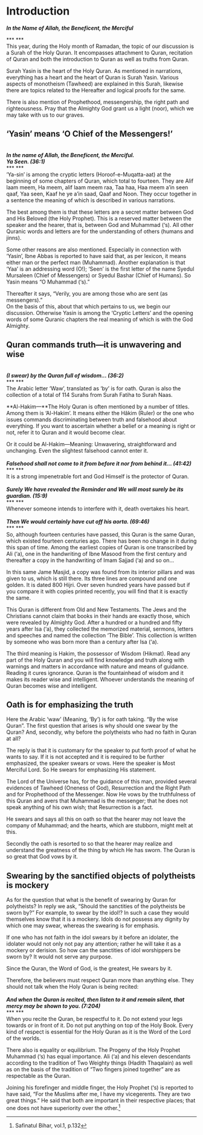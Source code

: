 Introduction
============

***In the Name of Allah, the Beneficent, the Merciful***

*** ***  
 This year, during the Holy month of Ramadan, the topic of our
discussion is a Surah of the Holy Quran. It encompasses attachment to
Quran, recitation of Quran and both the introduction to Quran as well as
truths from Quran.

Surah Yasin is the heart of the Holy Quran. As mentioned in narrations,
everything has a heart and the heart of Quran is Surah Yasin. Various
aspects of monotheism (Tawheed) are explained in this Surah, likewise
there are topics related to the Hereafter and logical proofs for the
same.

There is also mention of Prophethood, messengership, the right path and
righteousness. Pray that the Almighty God grant us a light (noor), which
we may take with us to our graves.

‘Yasin’ means ‘O Chief of the Messengers!’
------------------------------------------

   
***In the name of Allah, the Beneficent, the Merciful.***  
***Ya Seen. (36:1)***  
*** ***  
 ‘Ya-sin’ is among the cryptic letters (Horoof-e-Muqatta-aat) at the
beginning of some chapters of Quran, which total to fourteen. They are
Alif laam meem, Ha meem, alif laam meem raa, Taa haa, Haa meem a’in seen
qaaf, Yaa seen, Kaaf he ye a’in saad, Qaaf and Noon. They occur together
in a sentence the meaning of which is described in various narrations.

The best among them is that these letters are a secret matter between
God and His Beloved (the Holy Prophet). This is a reserved matter
between the speaker and the hearer, that is, between God and Muhammad
(‘s). All other Quranic words and letters are for the understanding of
others (humans and jinns).

Some other reasons are also mentioned. Especially in connection with
‘Yasin’, Ibne Abbas is reported to have said that, as per lexicon, it
means either man or the perfect man (Muhammad). Another explanation is
that ‘Yaa’ is an addressing word (O!); ‘Seen’ is the first letter of the
name Syedul Mursaleen (Chief of Messengers) or Syedul Bashar (Chief of
Humans). So Yasin means “O Muhammad (‘s).”

Thereafter it says, “Verily, you are among those who are sent (as
messengers).”  
 On the basis of this, about that which pertains to us, we begin our
discussion. Otherwise Yasin is among the ‘Cryptic Letters’ and the
opening words of some Quranic chapters the real meaning of which is with
the God Almighty.

Quran commands truth—it is unwavering and wise
----------------------------------------------

   
***(I swear) by the Quran full of wisdom... (36:2)***  
*** ***  
 The Arabic letter ‘Waw’, translated as ‘by’ is for oath. Quran is also
the collection of a total of 114 Surahs from Surah Fatiha to Surah Naas.

**Al-Hakim—**The Holy Quran is often mentioned by a number of titles.
Among them is ‘Al-Hakim’. It means either the Hâkim (Ruler) or the one
who issues commands discriminating between truth and falsehood about
everything. If you want to ascertain whether a belief or a meaning is
right or not, refer it to Quran and it would become clear.

Or it could be Al-Hakim—Meaning: Unwavering, straightforward and
unchanging. Even the slightest falsehood cannot enter it.  
    
***Falsehood shall not come to it from before it nor from behind it...
(41:42)***  
*** ***  
 It is a strong impenetrable fort and God Himself is the protector of
Quran.  
    
***Surely We have revealed the Reminder and We will most surely be its
guardian. (15:9)***  
*** ***  
 Whenever someone intends to interfere with it, death overtakes his
heart.  
    
***Then We would certainly have cut off his aorta. (69:46)***  
*** ***  
 So, although fourteen centuries have passed, this Quran is the same
Quran, which existed fourteen centuries ago. There has been no change in
it during this span of time. Among the earliest copies of Quran is one
transcribed by Ali (‘a), one in the handwriting of Ibne Masood from the
first century and thereafter a copy in the handwriting of Imam Sajjad
(‘a) and so on…

In this same Jame Masjid, a copy was found from its interior pillars and
was given to us, which is still there. Its three lines are compound and
one golden. It is dated 800 Hijri. Over seven hundred years have passed
but if you compare it with copies printed recently, you will find that
it is exactly the same.

This Quran is different from Old and New Testaments. The Jews and the
Christians cannot claim that books in their hands are exactly those,
which were revealed by Almighty God. After a hundred or a hundred and
fifty years after Isa (‘a), they collected the memorized material,
sermons, letters and speeches and named the collection ‘The Bible’. This
collection is written by someone who was born more than a century after
Isa (‘a).

The third meaning is Hakim, the possessor of Wisdom (Hikmat). Read any
part of the Holy Quran and you will find knowledge and truth along with
warnings and matters in accordance with nature and means of guidance.
Reading it cures ignorance. Quran is the fountainhead of wisdom and it
makes its reader wise and intelligent. Whoever understands the meaning
of Quran becomes wise and intelligent.

Oath is for emphasizing the truth
---------------------------------

Here the Arabic ‘waw’ (Meaning, ‘By’) is for oath taking. “By the wise
Quran”. The first question that arises is why should one swear by the
Quran? And, secondly, why before the polytheists who had no faith in
Quran at all?

The reply is that it is customary for the speaker to put forth proof of
what he wants to say. If it is not accepted and it is required to be
further emphasized, the speaker swears or vows. Here the speaker is Most
Merciful Lord. So He swears for emphasizing His statement.

The Lord of the Universe has, for the guidance of this man, provided
several evidences of Tawheed (Oneness of God), Resurrection and the
Right Path and for Prophethood of the Messenger. Now He vows by the
truthfulness of this Quran and avers that Muhammad is the messenger;
that he does not speak anything of his own wish; that Resurrection is a
fact.

He swears and says all this on oath so that the hearer may not leave the
company of Muhammad; and the hearts, which are stubborn, might melt at
this.

Secondly the oath is resorted to so that the hearer may realize and
understand the greatness of the thing by which He has sworn. The Quran
is so great that God vows by it.

Swearing by the sanctified objects of polytheists is mockery
------------------------------------------------------------

As for the question that what is the benefit of swearing by Quran for
polytheists? In reply we ask, “Should the sanctities of the polytheists
be sworn by?” For example, to swear by the idol!? In such a case they
would themselves know that it is a mockery. Idols do not possess any
dignity by which one may swear, whereas the swearing is for emphasis.

If one who has not faith in the idol swears by it before an idolater,
the idolater would not only not pay any attention; rather he will take
it as a mockery or derision. So how can the sanctities of idol
worshippers be sworn by? It would not serve any purpose.

Since the Quran, the Word of God, is the greatest, He swears by it.

Therefore, the believers must respect Quran more than anything else.
They should not talk when the Holy Quran is being recited:  
    
***And when the Quran is recited, then listen to it and remain silent,
that mercy may be shown to you. (7:204)***  
*** ***  
 When you recite the Quran, be respectful to it. Do not extend your legs
towards or in front of it. Do not put anything on top of the Holy Book.
Every kind of respect is essential for the Holy Quran as it is the Word
of the Lord of the worlds.

There also is equality or equilibrium. The Progeny of the Holy Prophet
Muhammad (‘s) has equal importance. Ali (‘a) and his eleven descendants
according to the tradition of Two Weighty things (Hadith Thaqalain) as
well as on the basis of the tradition of “Two fingers joined together”
are as respectable as the Quran.

Joining his forefinger and middle finger, the Holy Prophet (‘s) is
reported to have said, “For the Muslims after me, I have my vicegerents.
They are two great things.” He said that both are important in their
respective places; that one does not have superiority over the
other.[^1]

[^1]: Safinatul Bihar, vol.1, p.132


